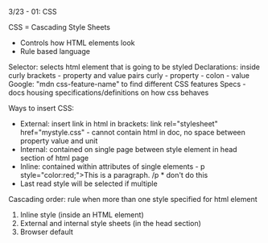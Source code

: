3/23 - 01: CSS

CSS = Cascading Style Sheets
* Controls how HTML elements look
* Rule based language

Selector: selects html element that is going to be styled
Declarations: inside curly brackets - property and value pairs
curly - property - colon - value
Google: "mdn css-feature-name" to find different CSS features
Specs - docs housing specifications/definitions on how css behaves

Ways to insert CSS:

* External: insert link in html in brackets: link rel="stylesheet" href="mystyle.css" - cannot contain html in doc, no space between property value and unit
* Internal: contained on single page between style element in head section of html page
* Inline: contained within attributes of single elements - p style="color:red;">This is a paragraph. /p * don't do this
* Last read style will be selected if multiple

Cascading order: rule when more than one style specified for html element
1. Inline style (inside an HTML element)
2. External and internal style sheets (in the head section)
3. Browser default
